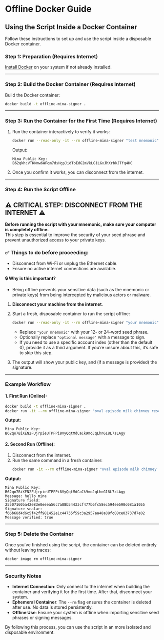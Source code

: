 # Offline Docker Guide

## Using the Script Inside a Docker Container

Follow these instructions to set up and use the script inside a disposable Docker container.

### Step 1: Preparation (Requires Internet)

[Install Docker](https://docs.docker.com/engine/install/) on your system if not already installed.

---

### Step 2: Build the Docker Container (Requires Internet)

Build the Docker container:
   ```bash
   docker build -t offline-mina-signer .
   ```

---

### Step 3: Run the Container for the First Time (Requires Internet)
1. Run the container interactively to verify it works:
   ```bash
   docker run --read-only -it --rm offline-mina-signer "test mnemonic"
   ```

   Output:

   ```
   Mina Public Key: B62qkhcVTKNmw6WFqm7dsHgpJidToEdG2mVkLG1LGxJhXrbkJTfq4HC
   ```

2. Once you confirm it works, you can disconnect from the internet.

---

### Step 4: Run the Script Offline

## ⚠️ **CRITICAL STEP: DISCONNECT FROM THE INTERNET** ⚠️

**Before running the script with your mnemonic, make sure your computer is completely offline.**  
This step is essential to improve the security of your seed phrase and prevent unauthorized access to your private keys.  

### ✅ Things to do before proceeding:
- Disconnect from Wi-Fi or unplug the Ethernet cable.
- Ensure no active internet connections are available.

**🔒 Why is this important?**
- Being offline prevents your sensitive data (such as the mnemonic or private keys) from being intercepted by malicious actors or malware.

1. **Disconnect your machine from the internet**.
2. Start a fresh, disposable container to run the script offline:
   ```bash
   docker run --read-only -it --rm offline-mina-signer "your mnemonic" "optional message"
   ```

   - Replace `"your mnemonic"` with your 12- or 24-word seed phrase.
   - Optionally replace `"optional message"` with a message to sign.
   - If you need to use a specific account index (other than the default 0), provide it as a third argument. If you’re unsure about this, it’s safe to skip this step.

3. The output will show your public key, and (if a message is provided) the signature.

---

### Example Workflow

#### 1. First Run (Online):
```bash
docker build -t offline-mina-signer .
docker run -it --rm offline-mina-signer "oval episode milk chimney rescue cabbage settle speak axis similar flip victory"
```
**Output:**
```plaintext
Mina Public Key: B62qo7BiXEN2FUjrpieUTPFPi8VyQqtMdCaCk9moJqLhnG18L7zLAgy
```

#### 2. Second Run (Offline):
1. Disconnect from the internet.
2. Run the same command in a fresh container:
   ```bash
   docker run -it --rm offline-mina-signer "oval episode milk chimney rescue cabbage settle speak axis similar flip victory" "hello mina"
   ```

**Output:**
```plaintext
Mina Public Key: B62qo7BiXEN2FUjrpieUTPFPi8VyQqtMdCaCk9moJqLhnG18L7zLAgy
Message: hello mina
Signature field: 25507160ba42e83e0eeea56c7a88b54433cf477b6fc58ec594ee590c081a1055
Signature scalar: f66b68d4d6c5f42ff981452e1c44735f59c3a2957aa48a08fc08ce03737d7e02
Message verified: true
```

---

### Step 5: Delete the Container
Once you've finished using the script, the container can be deleted entirely without leaving traces:

```bash
docker image rm offline-mina-signer
```

---

### Security Notes
- **Internet Connection**: Only connect to the internet when building the container and verifying it for the first time. After that, disconnect your system.
- **Ephemeral Container**: The `--rm` flag ensures the container is deleted after use. No data is stored persistently.
- **Offline Use**: Ensure your system is offline when importing sensitive seed phrases or signing messages.

By following this process, you can use the script in an more isolated and disposable environment.
